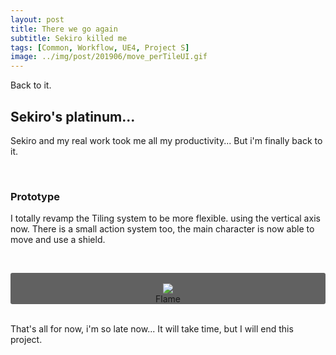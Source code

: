 ```yaml
---
layout: post
title: There we go again
subtitle: Sekiro killed me
tags: [Common, Workflow, UE4, Project S]
image: ../img/post/201906/move_perTileUI.gif
---
```



Back to it.
&nbsp;
&nbsp;

## Sekiro's platinum...
Sekiro and my real work took me all my productivity... But i'm finally back to it.

&nbsp;
&nbsp;

### Prototype

I totally revamp the Tiling system to be more flexible. using the vertical axis now.
There is a small action system too, the main character is now able to move and use a shield.

&nbsp;
<div style="background: #616161; border-radius: 3px;">
    <br />
    <div align="center">
        <img src="../img/post/201906/move_perTileUI.gif" />
        <br />
        Flame
    </div>
</div>
&nbsp;

That's all for now, i'm so late now... It will take time, but I will end this project.